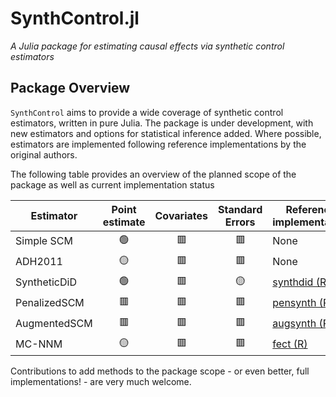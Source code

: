 # SynthControl.jl 

_A Julia package for estimating causal effects via synthetic control estimators_

## Package Overview

`SynthControl` aims to provide a wide coverage of synthetic control estimators, written in pure
Julia. The package is under development, with new estimators and options for statistical inference
added. Where possible, estimators are implemented following reference implementations by the
original authors.

The following table provides an overview of the planned scope of the package as well as current
implementation status 

| Estimator |  Point estimate  | Covariates |  Standard Errors  |  Reference implementation |
|--------------|:----:|:----:|:-----:|-------|
| Simple SCM   |  🟢  |  🟥  |  🟥  |  None |
| ADH2011      |  🟡  |  🟥  |  🟥  |  None |
| SyntheticDiD |  🟢  |  🟥  |  🟡  |  [synthdid (R)](https://github.com/synth-inference/synthdid) |
| PenalizedSCM |  🟥  |  🟥  |  🟥  |  [pensynth (R)](https://github.com/jeremylhour/pensynth) |
| AugmentedSCM |  🟥  |  🟥  |  🟥  |  [augsynth (R)](https://github.com/ebenmichael/augsynth) |  
| MC-NNM       |  🟡  |  🟥  |  🟥  | [fect (R)](https://github.com/xuyiqing/fect/)  |

Contributions to add methods to the package scope - or even better, full implementations! - are very
much welcome.

